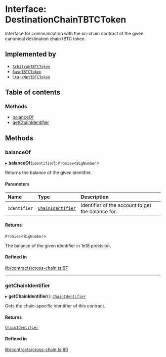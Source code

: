 # Interface: DestinationChainTBTCToken

Interface for communication with the on-chain contract of the given
canonical destination chain tBTC token.

## Implemented by

- [`ArbitrumTBTCToken`](../classes/ArbitrumTBTCToken.md)
- [`BaseTBTCToken`](../classes/BaseTBTCToken.md)
- [`StarkNetTBTCToken`](../classes/StarkNetTBTCToken.md)

## Table of contents

### Methods

- [balanceOf](DestinationChainTBTCToken.md#balanceof)
- [getChainIdentifier](DestinationChainTBTCToken.md#getchainidentifier)

## Methods

### balanceOf

▸ **balanceOf**(`identifier`): `Promise`\<`BigNumber`\>

Returns the balance of the given identifier.

#### Parameters

| Name | Type | Description |
| :------ | :------ | :------ |
| `identifier` | [`ChainIdentifier`](ChainIdentifier.md) | Identifier of the account to get the balance for. |

#### Returns

`Promise`\<`BigNumber`\>

The balance of the given identifier in 1e18 precision.

#### Defined in

[lib/contracts/cross-chain.ts:67](typescript/src/lib/contracts/cross-chain.ts#L67)

___

### getChainIdentifier

▸ **getChainIdentifier**(): [`ChainIdentifier`](ChainIdentifier.md)

Gets the chain-specific identifier of this contract.

#### Returns

[`ChainIdentifier`](ChainIdentifier.md)

#### Defined in

[lib/contracts/cross-chain.ts:60](typescript/src/lib/contracts/cross-chain.ts#L60)
